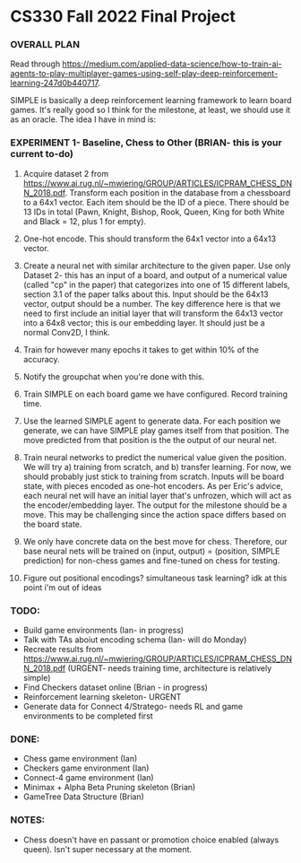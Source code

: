 # CS330 Fall 2022 Final Project

### OVERALL PLAN
Read through https://medium.com/applied-data-science/how-to-train-ai-agents-to-play-multiplayer-games-using-self-play-deep-reinforcement-learning-247d0b440717.

SIMPLE is basically a deep reinforcement learning framework to learn board games. It's really good so I think for the milestone, at least, we should use it as an oracle. The idea I have in mind is:

### EXPERIMENT 1- Baseline, Chess to Other (BRIAN- this is your current to-do)
1. Acquire dataset 2 from https://www.ai.rug.nl/~mwiering/GROUP/ARTICLES/ICPRAM_CHESS_DNN_2018.pdf. Transform each position in the database from a chessboard to a 64x1 vector. Each item should be the ID of a piece. There should be 13 IDs in total (Pawn, Knight, Bishop, Rook, Queen, King for both White and Black = 12, plus 1 for empty).
2. One-hot encode. This should transform the 64x1 vector into a 64x13 vector. 
3. Create a neural net with similar architecture to the given paper. Use only Dataset 2- this has an input of a board, and output of a numerical value (called "cp" in the paper) that categorizes into one of 15 different labels, section 3.1 of the paper talks about this. Input should be the 64x13 vector, output should be a number. The key difference here is that we need to first include an initial layer that will transform the 64x13 vector into a 64x8 vector; this is our embedding layer. It should just be a normal Conv2D, I think.
4. Train for however many epochs it takes to get within 10% of the accuracy.
5. Notify the groupchat when you're done with this.





1. Train SIMPLE on each board game we have configured. Record training time.
2. Use the learned SIMPLE agent to generate data. For each position we generate, we can have SIMPLE play games itself from that position. The move predicted from that position is the the output of our neural net. 
3. Train neural networks to predict the numerical value given the position. We will try a) training from scratch, and b) transfer learning. For now, we should probably just stick to training from scratch. Inputs will be board state, with pieces encoded as one-hot encoders. As per Eric's advice, each neural net will have an initial layer that's unfrozen, which will act as the encoder/embedding layer. The output for the milestone should be a move. This may be challenging since the action space differs based on the board state. 
4. We only have concrete data on the best move for chess. Therefore, our base neural nets will be trained on (input, output) = (position, SIMPLE prediction) for non-chess games and fine-tuned on chess for testing.
5. Figure out positional encodings? simultaneous task learning? idk at this point i'm out of ideas


### TODO:
- Build game environments (Ian- in progress)
- Talk with TAs aboiut encoding schema (Ian- will do Monday)
- Recreate results from https://www.ai.rug.nl/~mwiering/GROUP/ARTICLES/ICPRAM_CHESS_DNN_2018.pdf (URGENT- needs training time, architecture is relatively simple)
- Find Checkers dataset online (Brian - in progress)
- Reinforcement learning skeleton- URGENT
- Generate data for Connect 4/Stratego- needs RL and game environments to be completed first

### DONE:
- Chess game environment (Ian)
- Checkers game environment (Ian)
- Connect-4 game environment (Ian)
- Minimax + Alpha Beta Pruning skeleton (Brian)
- GameTree Data Structure (Brian)

### NOTES:
- Chess doesn't have en passant or promotion choice enabled (always queen). Isn't super necessary at the moment.
